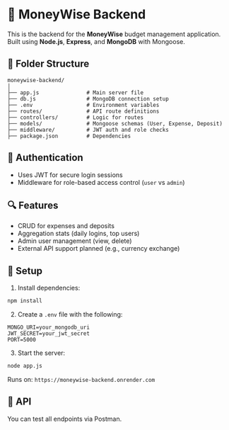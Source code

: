 # 🧠 MoneyWise Backend

This is the backend for the **MoneyWise** budget management application. Built using **Node.js**, **Express**, and **MongoDB** with Mongoose.

## 📁 Folder Structure

```
moneywise-backend/
│
├── app.js               # Main server file
├── db.js                # MongoDB connection setup
├── .env                 # Environment variables
├── routes/              # API route definitions
├── controllers/         # Logic for routes
├── models/              # Mongoose schemas (User, Expense, Deposit)
├── middleware/          # JWT auth and role checks
├── package.json         # Dependencies
```

## 🔐 Authentication

- Uses JWT for secure login sessions
- Middleware for role-based access control (`user` vs `admin`)

## 🔍 Features

- CRUD for expenses and deposits
- Aggregation stats (daily logins, top users)
- Admin user management (view, delete)
- External API support planned (e.g., currency exchange)

## 🚀 Setup

1. Install dependencies:
```bash
npm install
```

2. Create a `.env` file with the following:
```env
MONGO_URI=your_mongodb_uri
JWT_SECRET=your_jwt_secret
PORT=5000
```

3. Start the server:
```bash
node app.js
```

Runs on: `https://moneywise-backend.onrender.com`

## 🧪 API

You can test all endpoints via Postman.